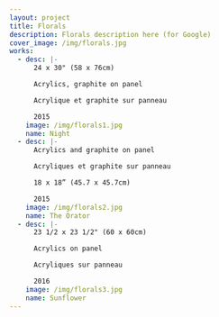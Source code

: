 ```yaml
---
layout: project
title: Florals
description: Florals description here (for Google)
cover_image: /img/florals.jpg
works:
  - desc: |-
      24 x 30" (58 x 76cm)

      Acrylics, graphite on panel

      Acrylique et graphite sur panneau

      2015
    image: /img/florals1.jpg
    name: Night
  - desc: |-
      Acrylics and graphite on panel

      Acryliques et graphite sur panneau

      18 x 18” (45.7 x 45.7cm)

      2015
    image: /img/florals2.jpg
    name: The Orator
  - desc: |-
      23 1/2 x 23 1/2" (60 x 60cm)

      Acrylics on panel

      Acryliques sur panneau

      2016
    image: /img/florals3.jpg
    name: Sunflower
---
```

